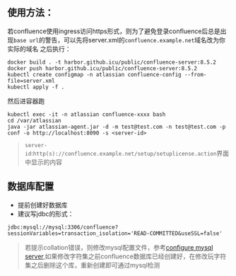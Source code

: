 ## 使用方法：
若confluence使用ingress访问https形式，则为了避免登录confluence后总是出现`base url`的警告，可以先将server.xml的`confluence.example.net`域名改为你实际的域名
之后执行：
```
docker build . -t harbor.github.icu/public/confluence-server:8.5.2
docker push harbor.github.icu/public/confluence-server:8.5.2
kubectl create configmap -n atlassian confluence-config --from-file=server.xml
kubectl apply -f .
```

然后进容器跑
```
kubectl exec -it -n atlassian confluence-xxxx bash
cd /var/atlassian
java -jar atlassian-agent.jar -d -m test@test.com -n test@test.com -p conf -o http://localhost:8090 -s <server-id>
```

> `server-id`:`http(s)://confluence.example.net/setup/setuplicense.action`界面中显示的内容

## 数据库配置
- 提前创建好数据库
- 建议写jdbc的形式：
```
jdbc:mysql://mysql:3306/confluence?sessionVariables=transaction_isolation='READ-COMMITTED&useSSL=false'
```

> 若提示collation错误，则修改mysql配置文件，参考[configure mysql server][1],如果修改字符集之前confluence数据库已经创建好，在修改玩字符集之后删除这个库，重新创建即可通过mysql检测


[1]: https://confluence.atlassian.com/doc/database-setup-for-mysql-128747.html
